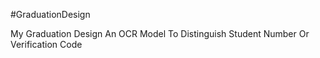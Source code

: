 #GraduationDesign


My Graduation Design
An OCR Model To Distinguish Student Number Or Verification Code
